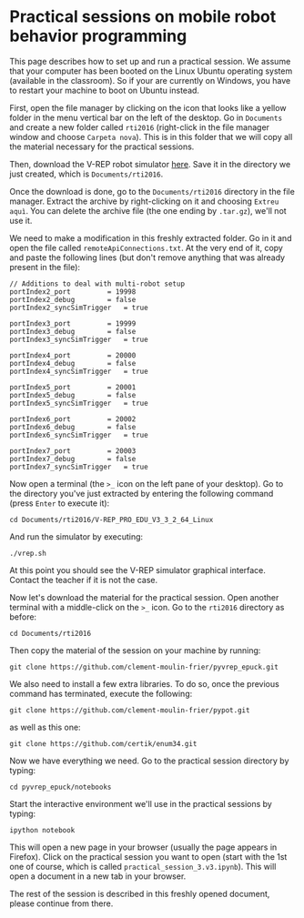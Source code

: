 # Practical sessions on mobile robot behavior programming

This page describes how to set up and run a practical session. We assume that your computer has been booted on the Linux Ubuntu operating system (available in the classroom). So if your are currently on Windows, you have to restart your machine to boot on Ubuntu instead.

First, open the file manager by clicking on the icon that looks like a yellow folder in the menu vertical bar on the left of the desktop. Go in `Documents` and create a new folder called `rti2016` (right-click in the file manager window and choose `Carpeta nova`). This is in this folder that we will copy all the material necessary for the practical sessions. 

Then, download the V-REP robot simulator [here](http://coppeliarobotics.com/V-REP_PRO_EDU_V3_3_2_64_Linux.tar.gz). Save it in the directory we just created, which is `Documents/rti2016`.

Once the download is done, go to the `Documents/rti2016` directory in the file manager. Extract the archive by right-clicking on it and choosing `Extreu aquì`. You can delete the archive file (the one ending by `.tar.gz`), we'll not use it. 

We need to make a modification in this freshly extracted folder. Go in it and open the file called `remoteApiConnections.txt`. At the very end of it, copy and paste the following lines (but don't remove anything that was already present in the file):

    // Additions to deal with multi-robot setup
    portIndex2_port         = 19998
    portIndex2_debug        = false
    portIndex2_syncSimTrigger   = true
    
    portIndex3_port         = 19999
    portIndex3_debug        = false
    portIndex3_syncSimTrigger   = true
    
    portIndex4_port         = 20000
    portIndex4_debug        = false
    portIndex4_syncSimTrigger   = true
    
    portIndex5_port         = 20001
    portIndex5_debug        = false
    portIndex5_syncSimTrigger   = true
    
    portIndex6_port         = 20002
    portIndex6_debug        = false
    portIndex6_syncSimTrigger   = true
    
    portIndex7_port         = 20003
    portIndex7_debug        = false
    portIndex7_syncSimTrigger   = true

Now open a terminal (the `>_` icon on the left pane of your desktop). Go to the directory you've just extracted by entering the following command (press `Enter` to execute it):

    cd Documents/rti2016/V-REP_PRO_EDU_V3_3_2_64_Linux

And run the simulator by executing:
    
    ./vrep.sh

At this point you should see the V-REP simulator graphical interface. Contact the teacher if it is not the case.

Now let's download the material for the practical session. Open another terminal with a middle-click on the `>_` icon. Go to the `rti2016` directory as before:

    cd Documents/rti2016

Then copy the material of the session on your machine by running:

    git clone https://github.com/clement-moulin-frier/pyvrep_epuck.git

We also need to install a few extra libraries. To do so, once the previous command has terminated, execute the following:

    git clone https://github.com/clement-moulin-frier/pypot.git

as well as this one:

    git clone https://github.com/certik/enum34.git

Now we have everything we need. Go to the practical session directory by typing:

    cd pyvrep_epuck/notebooks

Start the interactive environment we'll use in the practical sessions by typing:

    ipython notebook

This will open a new page in your browser (usually the page appears in Firefox). Click on the practical session you want to open (start with the 1st one of course, which is called `practical_session_3.v3.ipynb`). This will open a document in a new tab in your browser.

The rest of the session is described in this freshly opened document, please continue from there. 

